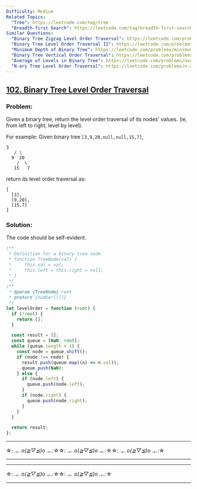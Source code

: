 ```yaml
---
Difficulty: Medium
Related Topics:
  "Tree": https://leetcode.com/tag/tree
  "Breadth-first Search": https://leetcode.com/tag/breadth-first-search
Similar Questions:
  "Binary Tree Zigzag Level Order Traversal": https://leetcode.com/problems/binary-tree-zigzag-level-order-traversal
  "Binary Tree Level Order Traversal II": https://leetcode.com/problems/binary-tree-level-order-traversal-ii
  "Minimum Depth of Binary Tree": https://leetcode.com/problems/minimum-depth-of-binary-tree
  "Binary Tree Vertical Order Traversal": https://leetcode.com/problems/binary-tree-vertical-order-traversal
  "Average of Levels in Binary Tree": https://leetcode.com/problems/average-of-levels-in-binary-tree
  "N-ary Tree Level Order Traversal": https://leetcode.com/problems/n-ary-tree-level-order-traversal
---
```


## [102. Binary Tree Level Order Traversal](https://leetcode.com/problems/binary-tree-level-order-traversal/description/)

### Problem:

Given a binary tree, return the level order traversal of its nodes' values. (ie, from left to right, level by level).

For example:
Given binary tree `[3,9,20,null,null,15,7]`,

```
3
   / \
  9  20
    /  \
   15   7
```

return its level order traversal as:

```
[
  [3],
  [9,20],
  [15,7]
]
```

### Solution:

The code should be self-evident.

```javascript
/**
 * Definition for a binary tree node.
 * function TreeNode(val) {
 *     this.val = val;
 *     this.left = this.right = null;
 * }
 */
/**
 * @param {TreeNode} root
 * @return {number[][]}
 */
let levelOrder = function (root) {
  if (!root) {
    return [];
  }

  const result = [];
  const queue = [NaN, root];
  while (queue.length > 1) {
    const node = queue.shift();
    if (node !== node) {
      result.push(queue.map((n) => n.val));
      queue.push(NaN);
    } else {
      if (node.left) {
        queue.push(node.left);
      }
      if (node.right) {
        queue.push(node.right);
      }
    }
  }

  return result;
};
```

---

☆*: .｡. o(≧▽≦)o .｡.:*☆☆*: .｡. o(≧▽≦)o .｡.:*☆☆*: .｡. o(≧▽≦)o .｡.:*☆

---

---

☆*: .｡. o(≧▽≦)o .｡.:*☆☆*: .｡. o(≧▽≦)o .｡.:*☆

---
